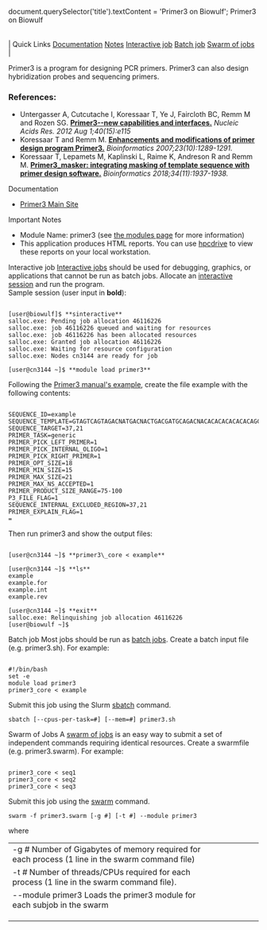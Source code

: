 

document.querySelector('title').textContent = 'Primer3 on Biowulf';
Primer3 on Biowulf


|  |
| --- |
| 
Quick Links
[Documentation](#doc)
[Notes](#notes)
[Interactive job](#int) 
[Batch job](#sbatch) 
[Swarm of jobs](#swarm) 
 |



Primer3 is a program for designing PCR primers.
Primer3 can also design hybridization probes and sequencing primers.



### References:


* Untergasser A, Cutcutache I, Koressaar T, Ye J, Faircloth BC, Remm M and Rozen SG.
[**Primer3--new capabilities and interfaces.**](http://www.ncbi.nlm.nih.gov/pmc/articles/PMC3424584/)
*Nucleic Acids Res. 2012 Aug 1;40(15):e115*
* Koressaar T and Remm M.
 [**Enhancements and modifications of primer design program Primer3.**](https://www.ncbi.nlm.nih.gov/pubmed/17379693)
*Bioinformatics 2007;23(10):1289-1291.*
* Koressaar T, Lepamets M, Kaplinski L, Raime K, Andreson R and Remm M.
 [**Primer3\_masker: integrating masking of template sequence with primer design software.**](https://www.ncbi.nlm.nih.gov/pubmed/29360956)
*Bioinformatics 2018;34(11):1937-1938.*


Documentation
* [Primer3 Main Site](https://primer3.org/)


Important Notes
* Module Name: primer3 (see [the modules page](/apps/modules.html) for more information)
 * This application produces HTML reports. You can use [hpcdrive](/docs/hpcdrive.html) to view these reports on your local workstation.



Interactive job
[Interactive jobs](/docs/userguide.html#int) should be used for debugging, graphics, or applications that cannot be run as batch jobs.
Allocate an [interactive session](/docs/userguide.html#int) and run the program.   
Sample session (user input in **bold**):



```

[user@biowulf]$ **sinteractive**
salloc.exe: Pending job allocation 46116226
salloc.exe: job 46116226 queued and waiting for resources
salloc.exe: job 46116226 has been allocated resources
salloc.exe: Granted job allocation 46116226
salloc.exe: Waiting for resource configuration
salloc.exe: Nodes cn3144 are ready for job

[user@cn3144 ~]$ **module load primer3**

```


Following the [Primer3 manual's example](https://primer3.org/manual.html#example), create the file example with the following contents:

```

SEQUENCE_ID=example
SEQUENCE_TEMPLATE=GTAGTCAGTAGACNATGACNACTGACGATGCAGACNACACACACACACACAGCACACAGGTATTAGTGGGCCATTCGATCCCGACCCAAATCGATAGCTACGATGACG
SEQUENCE_TARGET=37,21
PRIMER_TASK=generic
PRIMER_PICK_LEFT_PRIMER=1
PRIMER_PICK_INTERNAL_OLIGO=1
PRIMER_PICK_RIGHT_PRIMER=1
PRIMER_OPT_SIZE=18
PRIMER_MIN_SIZE=15
PRIMER_MAX_SIZE=21
PRIMER_MAX_NS_ACCEPTED=1
PRIMER_PRODUCT_SIZE_RANGE=75-100
P3_FILE_FLAG=1
SEQUENCE_INTERNAL_EXCLUDED_REGION=37,21
PRIMER_EXPLAIN_FLAG=1
=

```


Then run primer3 and show the output files:


```

[user@cn3144 ~]$ **primer3\_core < example** 

[user@cn3144 ~]$ **ls**
example
example.for
example.int
example.rev

[user@cn3144 ~]$ **exit**
salloc.exe: Relinquishing job allocation 46116226
[user@biowulf ~]$

```


Batch job
Most jobs should be run as [batch jobs](/docs/userguide.html#submit).
Create a batch input file (e.g. primer3.sh). For example:



```

#!/bin/bash
set -e
module load primer3
primer3_core < example

```

Submit this job using the Slurm [sbatch](/docs/userguide.html) command.



```
sbatch [--cpus-per-task=#] [--mem=#] primer3.sh
```

Swarm of Jobs 
A [swarm of jobs](/apps/swarm.html) is an easy way to submit a set of independent commands requiring identical resources.
Create a swarmfile (e.g. primer3.swarm). For example:



```

primer3_core < seq1
primer3_core < seq2
primer3_core < seq3

```

Submit this job using the [swarm](/apps/swarm.html) command.



```
swarm -f primer3.swarm [-g #] [-t #] --module primer3
```

where


|  |  |  |  |  |  |
| --- | --- | --- | --- | --- | --- |
| -g *#*  Number of Gigabytes of memory required for each process (1 line in the swarm command file)
 | -t *#* Number of threads/CPUs required for each process (1 line in the swarm command file).
 | --module primer3 Loads the primer3 module for each subjob in the swarm 
 | |
 | |
 | |












